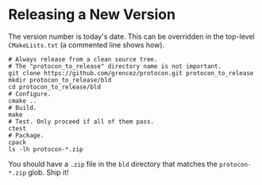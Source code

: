 
# Releasing a New Version

The version number is today's date.
This can be overridden in the top-level `CMakeLists.txt` (a commented line shows how).

```shell
# Always release from a clean source tree.
# The "protocon_to_release" directory name is not important.
git clone https://github.com/grencez/protocon.git protocon_to_release
mkdir protocon_to_release/bld
cd protocon_to_release/bld
# Configure.
cmake ..
# Build.
make
# Test. Only proceed if all of them pass.
ctest
# Package.
cpack
ls -lh protocon-*.zip
```

You should have a `.zip` file in the `bld` directory that matches the `protocon-*.zip` glob.
Ship it!

